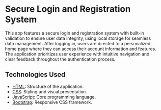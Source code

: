 # Secure Login and Registration System

This app features a secure login and registration system with built-in validation to ensure user data integrity, using local storage for seamless data management. After logging in, users are directed to a personalized home page where they can access their account information and features. The application prioritizes user experience with intuitive navigation and clear feedback throughout the authentication process.

## Technologies Used

- [HTML](https://developer.mozilla.org/en-US/docs/Web/HTML): Structure of the application.
- [CSS](https://developer.mozilla.org/en-US/docs/Web/CSS): Styling and visual presentation.
- [JavaScript](https://developer.mozilla.org/en-US/docs/Web/JavaScript): Core programming language.
- [Bootstrap](https://getbootstrap.com/): Responsive CSS framework.
